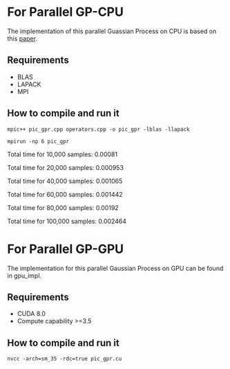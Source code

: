 # For Parallel GP-CPU

The implementation of this parallel Guassian Process on CPU is based on this [paper](https://arxiv.org/abs/1305.5826).

## Requirements

- BLAS
- LAPACK
- MPI

## How to compile and run it

`mpic++ pic_gpr.cpp operators.cpp -o pic_gpr -lblas -llapack`

`mpirun -np 6 pic_gpr`

Total time for 10,000 samples: 0.00081

Total time for 20,000 samples: 0.000953

Total time for 40,000 samples: 0.001065

Total time for 60,000 samples: 0.001442

Total time for 80,000 samples: 0.00192

Total time for 100,000 samples: 0.002464

# For Parallel GP-GPU

The implementation for this parallel Gaussian Process on GPU can be found in gpu_impl.

## Requirements

- CUDA 8.0
- Compute capability >=3.5

## How to compile and run it

`nvcc -arch=sm_35 -rdc=true pic_gpr.cu`
